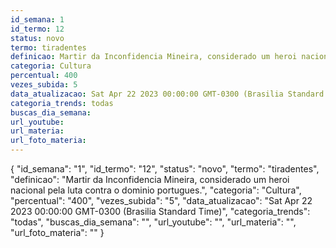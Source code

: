 ```yaml
---
id_semana: 1
id_termo: 12
status: novo
termo: tiradentes
definicao: Martir da Inconfidencia Mineira, considerado um heroi nacional pela luta contra o dominio portugues.
categoria: Cultura
percentual: 400
vezes_subida: 5
data_atualizacao: Sat Apr 22 2023 00:00:00 GMT-0300 (Brasilia Standard Time)
categoria_trends: todas
buscas_dia_semana: 
url_youtube: 
url_materia: 
url_foto_materia: 
---
```


{
  "id_semana": "1",
  "id_termo": "12",
  "status": "novo",
  "termo": "tiradentes",
  "definicao": "Martir da Inconfidencia Mineira, considerado um heroi nacional pela luta contra o dominio portugues.",
  "categoria": "Cultura",
  "percentual": "400",
  "vezes_subida": "5",
  "data_atualizacao": "Sat Apr 22 2023 00:00:00 GMT-0300 (Brasilia Standard Time)",
  "categoria_trends": "todas",
  "buscas_dia_semana": "",
  "url_youtube": "",
  "url_materia": "",
  "url_foto_materia": ""
}